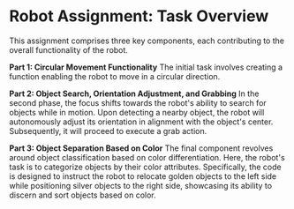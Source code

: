 # Robot Assignment: Task Overview
This assignment comprises three key components, each contributing to the overall functionality of the robot.

**Part 1: Circular Movement Functionality**
The initial task involves creating a function enabling the robot to move in a circular direction. 

**Part 2: Object Search, Orientation Adjustment, and Grabbing**
In the second phase, the focus shifts towards the robot's ability to search for objects while in motion. Upon detecting a nearby object, the robot will autonomously adjust its orientation in alignment with the object's center. Subsequently, it will proceed to execute a grab action.

**Part 3: Object Separation Based on Color**
The final component revolves around object classification based on color differentiation. Here, the robot's task is to categorize objects by their color attributes. Specifically, the code is designed to instruct the robot to relocate golden objects to the left side while positioning silver objects to the right side, showcasing its ability to discern and sort objects based on color.



